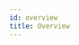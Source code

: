 ```yaml
---
id: overview
title: Overview
---
```


<!-- 

These lightweight articles should make it sound as easy as possible to use the library. Whenever possible, they link back to other articles for details, to emphasize how Interactors are framework-agnostic. 

- explain how Interactors can be used within many test suites, but here are some examples and methods to make it as easy as possible for your library of choice.

-->